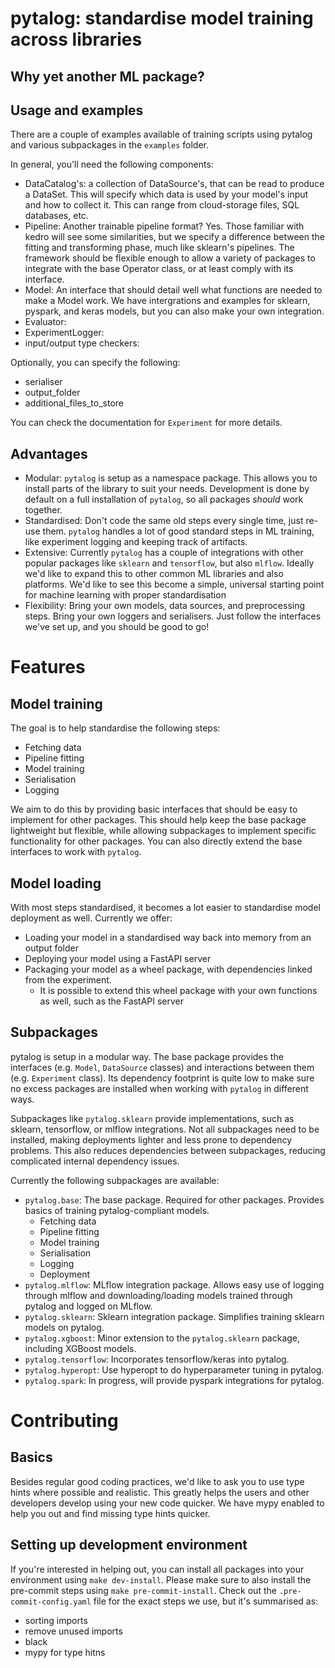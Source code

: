 # pytalog: standardise model training across libraries

## Why yet another ML package?

## Usage and examples
There are a couple of examples available of training scripts using pytalog and various subpackages in the `examples` folder.

In general, you'll need the following components:
- DataCatalog's: a collection of DataSource's, that can be read to produce a DataSet. This will specify which data is used by your
model's input and how to collect it. This can range from cloud-storage files, SQL databases, etc.
- Pipeline: Another trainable pipeline format? Yes. Those familiar with kedro will see some similarities, but we specify a difference
between the fitting and transforming phase, much like sklearn's pipelines. The framework should be flexible enough to allow a variety
of packages to integrate with the base Operator class, or at least comply with its interface.
- Model: An interface that should detail well what functions are needed to make a Model work. We have intergrations and examples for sklearn, pyspark,
and keras models, but you can also make your own integration.
- Evaluator:
- ExperimentLogger: 
- input/output type checkers:

Optionally, you can specify the following:
- serialiser
- output_folder
- additional_files_to_store

You can check the documentation for `Experiment` for more details.

## Advantages
- Modular: `pytalog` is setup as a namespace package. This allows you to install parts of the library to suit your needs.
    Development is done by default on a full installation of `pytalog`, so all packages *should* work together.
- Standardised: Don't code the same old steps every single time, just re-use them. `pytalog` handles a lot of good standard
    steps in ML training, like experiment logging and keeping track of artifacts.
- Extensive: Currently `pytalog` has a couple of integrations with other popular packages like `sklearn` and `tensorflow`, but
    also `mlflow`. Ideally we'd like to expand this to other common ML libraries and also platforms. We'd like to see this
    become a simple, universal starting point for machine learning with proper standardisation
- Flexibility: Bring your own models, data sources, and preprocessing steps. Bring your own loggers and serialisers. Just
    follow the interfaces we've set up, and you should be good to go!

# Features
## Model training

The goal is to help standardise the following steps:
- Fetching data
- Pipeline fitting
- Model training
- Serialisation
- Logging

We aim to do this by providing basic interfaces that should be easy to implement for other packages.
This should help keep the base package lightweight but flexible, while allowing subpackages to implement
specific functionality for other packages. You can also directly extend the base interfaces to work with
`pytalog`.

## Model loading
With most steps standardised, it becomes a lot easier to standardise model deployment as well. Currently we offer:

- Loading your model in a standardised way back into memory from an output folder
- Deploying your model using a FastAPI server
- Packaging your model as a wheel package, with dependencies linked from the experiment.
    - It is possible to extend this wheel package with your own functions as well, such as the FastAPI server

## Subpackages
pytalog is setup in a modular way. The base package provides the interfaces (e.g. `Model`, `DataSource` classes) and interactions between them (e.g. `Experiment` class).
Its dependency footprint is quite low to make sure no excess packages are installed when working with `pytalog` in different ways.

Subpackages like `pytalog.sklearn` provide implementations, such as sklearn, tensorflow, or mlflow integrations. Not all subpackages need to be installed,
making deployments lighter and less prone to dependency problems. This also reduces dependencies between subpackages, reducing complicated internal dependency issues.


Currently the following subpackages are available:

- `pytalog.base`: The base package. Required for other packages. Provides basics of training pytalog-compliant models.
    - Fetching data
    - Pipeline fitting
    - Model training
    - Serialisation
    - Logging
    - Deployment
- `pytalog.mlflow`: MLflow integration package. Allows easy use of logging through mlflow and downloading/loading models trained through pytalog and logged on MLflow.
- `pytalog.sklearn`: Sklearn integration package. Simplifies training sklearn models on pytalog.
- `pytalog.xgboost`: Minor extension to the `pytalog.sklearn` package, including XGBoost models.
- `pytalog.tensorflow`: Incorporates tensorflow/keras into pytalog.
- `pytalog.hyperopt`: Use hyperopt to do hyperparameter tuning in pytalog.
- `pytalog.spark`: In progress, will provide pyspark integrations for pytalog.

# Contributing

## Basics

Besides regular good coding practices, we'd like to ask you to use type hints where possible and realistic.
This greatly helps the users and other developers develop using your new code quicker. We have mypy enabled
to help you out and find missing type hints quicker.
## Setting up development environment

If you're interested in helping out, you can install all packages into your environment using `make dev-install`.
Please make sure to also install the pre-commit steps using `make pre-commit-install`. Check out the `.pre-commit-config.yaml`
file for the exact steps we use, but it's summarised as:

- sorting imports
- remove unused imports
- black
- mypy for type hitns

